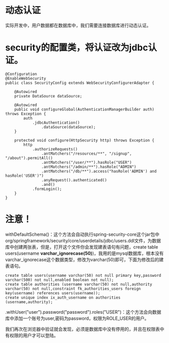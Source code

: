 # 动态认证
实际开发中，用户数据都在数据库中，我们需要连接数据库进行动态认证。

# security的配置类，将认证改为jdbc认证。
	@Configuration
	@EnableWebSecurity
	public class SecurityConfig extends WebSecurityConfigurerAdapter {
		
		@Autowired
		private DataSource dataSource;
		
		@Autowired
		public void configureGlobal(AuthenticationManagerBuilder auth) throws Exception {
			auth
				.jdbcAuthentication()
					.dataSource(dataSource);
		}
		
		protected void configure(HttpSecurity http) throws Exception {
			http
				.authorizeRequests()                                                                
					.antMatchers("/resources/**", "/signup", "/about").permitAll()
					.antMatchers("/user/**").hasRole("USER")
					.antMatchers("/admin/**").hasRole("ADMIN")                                      
					.antMatchers("/db/**").access("hasRole('ADMIN') and hasRole('USER')")            
					.anyRequest().authenticated()                                                   
					.and()
				.formLogin();
		}
	}
# 注意！
withDefaultSchema()：这个方法会自动执行spring-security-core这个jar包中org/springframework/security/core/userdetails/jdbc/users.ddl文件，为数据库中创建两张表，但是，打开这个文件你会发现建表语句有问题，create table users(username **varchar_ignorecase(50)**)，我用的是mysql数据库，根本没有varchar_ignorecase这个数据类型，修改为varchar(50)即可，下面为修改后的建表语句。

	create table users(username varchar(50) not null primary key,password varchar(500) not null,enabled boolean not null);
	create table authorities (username varchar(50) not null,authority varchar(50) not null,constraint fk_authorities_users foreign key(username) references users(username));
	create unique index ix_auth_username on authorities (username,authority);

.withUser("user").password("password").roles("USER")：这个方法会向数据库中添加一个账号为user,密码为password，权限为ROLE_USER的用户。

我们再次在浏览器中验证就会发现，必须是数据库中没有停用的，并且在权限表中有权限的用户才可以登陆。
